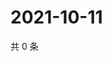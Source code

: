 # 2021-10-11

共 0 条

<!-- BEGIN WEIBO -->
<!-- 最后更新时间 Mon Oct 11 2021 14:01:02 GMT+0800 (China Standard Time) -->

<!-- END WEIBO -->
